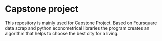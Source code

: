 # Capstone project
This repository is mainly used for Capstone Project. Based on Foursquare data scrap and python econometrical libraries the program creates an algorithm that helps to choose the best city for a living. 
